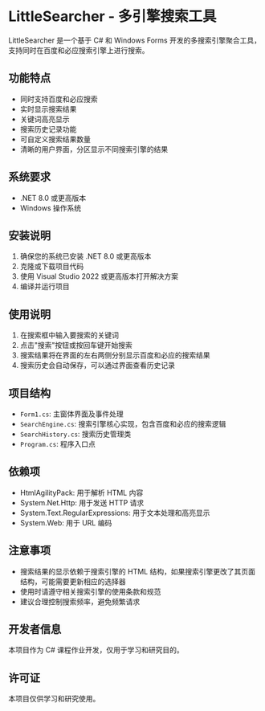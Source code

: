 # LittleSearcher - 多引擎搜索工具

LittleSearcher 是一个基于 C# 和 Windows Forms 开发的多搜索引擎聚合工具，支持同时在百度和必应搜索引擎上进行搜索。

## 功能特点

- 同时支持百度和必应搜索
- 实时显示搜索结果
- 关键词高亮显示
- 搜索历史记录功能
- 可自定义搜索结果数量
- 清晰的用户界面，分区显示不同搜索引擎的结果

## 系统要求

- .NET 8.0 或更高版本
- Windows 操作系统

## 安装说明

1. 确保您的系统已安装 .NET 8.0 或更高版本
2. 克隆或下载项目代码
3. 使用 Visual Studio 2022 或更高版本打开解决方案
4. 编译并运行项目

## 使用说明

1. 在搜索框中输入要搜索的关键词
2. 点击"搜索"按钮或按回车键开始搜索
3. 搜索结果将在界面的左右两侧分别显示百度和必应的搜索结果
4. 搜索历史会自动保存，可以通过界面查看历史记录

## 项目结构

- `Form1.cs`: 主窗体界面及事件处理
- `SearchEngine.cs`: 搜索引擎核心实现，包含百度和必应的搜索逻辑
- `SearchHistory.cs`: 搜索历史管理类
- `Program.cs`: 程序入口点

## 依赖项

- HtmlAgilityPack: 用于解析 HTML 内容
- System.Net.Http: 用于发送 HTTP 请求
- System.Text.RegularExpressions: 用于文本处理和高亮显示
- System.Web: 用于 URL 编码

## 注意事项

- 搜索结果的显示依赖于搜索引擎的 HTML 结构，如果搜索引擎更改了其页面结构，可能需要更新相应的选择器
- 使用时请遵守相关搜索引擎的使用条款和规范
- 建议合理控制搜索频率，避免频繁请求

## 开发者信息

本项目作为 C# 课程作业开发，仅用于学习和研究目的。

## 许可证

本项目仅供学习和研究使用。
